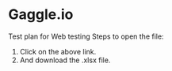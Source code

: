 # Gaggle.io
Test plan for Web testing
Steps to open the file:
1. Click on the above link.
2. And download the .xlsx file.
